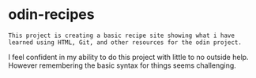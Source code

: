# odin-recipes


	This project is creating a basic recipe site showing what i have learned using HTML, Git, and other resources for the odin project. 
I feel confident in my ability to do this project with little to no outside help. However remembering the basic syntax for things seems challenging. 
